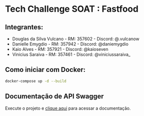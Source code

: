 # Tech Challenge SOAT : Fastfood

## Integrantes:

- Douglas da Silva Vulcano - RM: 357602 - Discord: @.vulcanow
- Danielle Emygdio - RM: 357942 - Discord: @daniemygdio
- Kaio Alves - RM: 357921 - Discord: @kaioseven
- Vinicius Saraiva - RM: 357461 - Discord: @viniciussaraiva\_

## Como iniciar com Docker:

```bash
docker-compose up -d --build
```

## Documentação de API Swagger

Execute o projeto e [clique aqui](http://localhost:8080/swagger-ui/index.html#/) para acessar a documentação.
